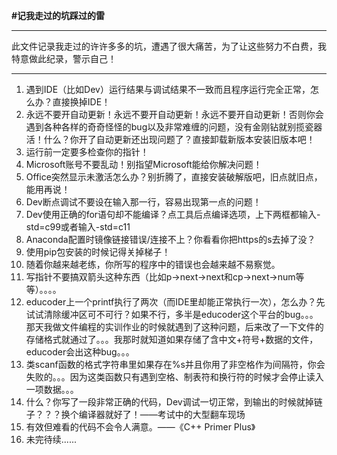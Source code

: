 **#记我走过的坑踩过的雷**

---

此文件记录我走过的许许多多的坑，遭遇了很大痛苦，为了让这些努力不白费，我特意做此纪录，警示自己！

---

1. 遇到IDE（比如Dev）运行结果与调试结果不一致而且程序运行完全正常，怎么办？直接换掉IDE！
2. 永远不要开自动更新！永远不要开自动更新！永远不要开自动更新！否则你会遇到各种各样的奇奇怪怪的bug以及非常难缠的问题，没有金刚钻就别揽瓷器活！什么？你开了自动更新还出现问题了？直接卸载新版本安装旧版本吧！
3. 运行前一定要多检查你的指针！
4. Microsoft账号不要乱动！别指望Microsoft能给你解决问题！
5. Office突然显示未激活怎么办？别折腾了，直接安装破解版吧，旧点就旧点，能用再说！
6. Dev断点调试不要设在输入那一行，容易出现第一点的问题！
7. Dev使用正确的for语句却不能编译？点工具后点编译选项，上下两框都输入-std=c99或者输入-std=c11
8. Anaconda配置时镜像链接错误/连接不上？你看看你把https的s去掉了没？
9. 使用pip包安装的时候记得关掉梯子！
10. 随着你越来越老练，你所写的程序中的错误也会越来越不易察觉。
11. 写指针不要搞双箭头这种东西（比如p->next->next和cp->next->num等等）。。。。
12. educoder上一个printf执行了两次（而IDE里却能正常执行一次），怎么办？先试试清除缓冲区可不可行？如果不行，多半是educoder这个平台的bug。。。那天我做文件编程的实训作业的时候就遇到了这种问题，后来改了一下文件的存储格式就通过了。。。我那时就知道如果存储了含中文+符号+数据的文件，educoder会出这种bug。。。
13. 类scanf函数的格式字符串里如果存在%s并且你用了非空格作为间隔符，你会失败的。。。因为这类函数只有遇到空格、制表符和换行符的时候才会停止读入一项数据。。。
14. 什么？你写了一段非常正确的代码，Dev调试一切正常，到输出的时候就掉链子？？？换个编译器就好了！——考试中的大型翻车现场
15. 有效但难看的代码不会令人满意。——《C++ Primer Plus》
16. 未完待续......
